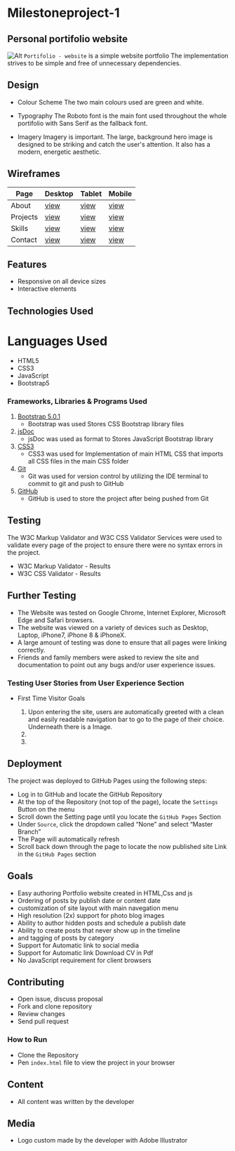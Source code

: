 # Milestoneproject-1

## Personal portifolio website 

![Alt](/images/profile-leandro.png "Portifolio")
`Portifolio - website` is a simple website portfolio 
The implementation strives to be simple and free of unnecessary dependencies.

## Design

  * Colour Scheme
      The two main colours used are green and white.

  * Typography
    The Roboto font is the main font used throughout the whole portifolio with Sans Serif as the fallback font.
  
  * Imagery
    Imagery is important. The large, background hero image is designed to be striking and catch the user's attention. It also has a modern, energetic aesthetic.


## Wireframes

| Page | Desktop | Tablet | Mobile |
| ---- | ------- | ------ | ------ |
|About|[view](https://doc-le.github.io/Project-Milestone-1/assets/wireframe/desktop/about.png)|[view](https://doc-le.github.io/Project-Milestone-1/assets/wireframe/tablet/about.png)|[view](https://doc-le.github.io/Project-Milestone-1/assets/wireframe/mobile/about.png)|
|Projects|[view](https://doc-le.github.io/Project-Milestone-1/assets/wireframe/desktop/projects.png)|[view](https://doc-le.github.io/Project-Milestone-1/assets/wireframe/tablet/projects.png)|[view](https://doc-le.github.io/Project-Milestone-1/assets/wireframe/mobile/projects.png)|
|Skills|[view](https://doc-le.github.io/Project-Milestone-1/assets/wireframe/desktop/skills.png)|[view](https://doc-le.github.io/Project-Milestone-1/assets/wireframe/tablet/skills.png)|[view](https://doc-le.github.io/Project-Milestone-1/assets/wireframe/mobile/skills.png)|
|Contact|[view](https://doc-le.github.io/Project-Milestone-1/assets/wireframe/desktop/contact.png)|[view](https://doc-le.github.io/Project-Milestone-1/assets/wireframe/tablet/contact.png)|[view](https://doc-le.github.io/Project-Milestone-1/assets/wireframe/mobile/contact.png)|

## Features
   
  * Responsive on all device sizes
  * Interactive elements

## Technologies Used

  # Languages Used

  * HTML5
  * CSS3
  * JavaScript
  * Bootstrap5

### Frameworks, Libraries & Programs Used

1. [Bootstrap 5.0.1](https://getbootstrap.com/docs/5.0/getting-started/introduction/)
    * Bootstrap was used Stores CSS Bootstrap library files
2. [jsDoc](https://jsdoc.app/about-getting-started.html)
    * jsDoc was used as format to Stores JavaScript Bootstrap library 
3. [CSS3](http://www.css3.com/)
    * CSS3 was used for Implementation of main HTML CSS that imports all CSS files in the main CSS folder 
4. [Git](https://git-scm.com/)
    * Git was used for version control by utilizing the IDE terminal to commit to git and push to GitHub
5. [GitHub](https://github.com/Doc-Le/Milestoneproject-1)
    * GitHub is used to store the project after being pushed from Git  

## Testing

The W3C Markup Validator and W3C CSS Validator Services were used to validate every page of the project to ensure there were no syntax errors in the project.

* W3C Markup Validator - Results
* W3C CSS Validator - Results

## Further Testing

* The Website was tested on Google Chrome, Internet Explorer, Microsoft Edge and Safari browsers.
* The website was viewed on a variety of devices such as Desktop, Laptop, iPhone7, iPhone 8 & iPhoneX.
* A large amount of testing was done to ensure that all pages were linking correctly.
* Friends and family members were asked to review the site and documentation to point out any bugs and/or user experience issues.

### Testing User Stories from User Experience Section
  
  * First Time Visitor Goals

    1.	Upon entering the site, users are automatically greeted with a clean and easily readable navigation bar to go to the page of their choice. Underneath there is a  Image. 
    2.	
    3.	

## Deployment

The project was deployed to GitHub Pages using the following steps: 

* Log in to GitHub and locate the GitHub Repository
* At the top of the Repository (not top of the page), locate the `Settings` Button on the menu
* Scroll down the Setting page until you locate the `GitHub Pages` Section
* Under `Source`, click the dropdown called “None” and select “Master Branch”
* The Page will automatically refresh
* Scroll back down through the page to locate the now published site Link in the `GitHub Pages` section

## Goals

- Easy authoring Portfolio website created in HTML,Css and js
- Ordering of posts by publish date or content date
- customization of site layout with main navegation menu  
- High resolution (2x) support for photo blog images
- Ability to author hidden posts and schedule a publish date
- Ability to create posts that never show up in the timeline
-  and tagging of posts by category
- Support for Automatic link to social media
- Support for Automatic link Download CV in Pdf 
- No JavaScript requirement for client browsers

## Contributing

- Open issue, discuss proposal
- Fork and clone repository
- Review changes
- Send pull request

### How to Run

* Clone the Repository
* Pen `index.html` file to view the project in your browser

## Content

* All content was written by the developer

## Media

* Logo custom made by the developer with Adobe Illustrator


